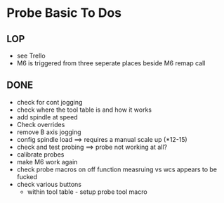 # Probe Basic To Dos

## LOP
- see Trello
- M6 is triggered from three seperate places beside M6 remap call

## DONE
- check for cont jogging
- check where the tool table is and how it works
- add spindle at speed
- Check overrides
- remove B axis jogging
- config spindle load ==> requires a manual scale up (*12-15)
- check and test probing ==> probe not working at all?
- calibrate probes
- make M6 work again 
- check probe macros
    on off function measruing vs wcs appears to be fucked
- check various buttons
    - within tool table - setup probe tool macro
    
